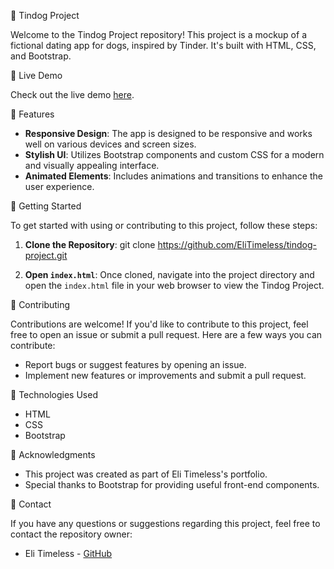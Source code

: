 🐶 Tindog Project

Welcome to the Tindog Project repository! This project is a mockup of a fictional dating app for dogs, inspired by Tinder. It's built with HTML, CSS, and Bootstrap.

🐶 Live Demo

Check out the live demo [here](https://sage-cascaron-d0985e.netlify.app/).

🐶 Features

- **Responsive Design**: The app is designed to be responsive and works well on various devices and screen sizes.
- **Stylish UI**: Utilizes Bootstrap components and custom CSS for a modern and visually appealing interface.
- **Animated Elements**: Includes animations and transitions to enhance the user experience.

🐶 Getting Started

To get started with using or contributing to this project, follow these steps:

1. **Clone the Repository**: 
git clone https://github.com/EliTimeless/tindog-project.git

2. **Open `index.html`**: 
Once cloned, navigate into the project directory and open the `index.html` file in your web browser to view the Tindog Project.

🐶 Contributing

Contributions are welcome! If you'd like to contribute to this project, feel free to open an issue or submit a pull request. Here are a few ways you can contribute:
- Report bugs or suggest features by opening an issue.
- Implement new features or improvements and submit a pull request.

🐶 Technologies Used

- HTML
- CSS
- Bootstrap

🐶 Acknowledgments

- This project was created as part of Eli Timeless's portfolio.
- Special thanks to Bootstrap for providing useful front-end components.

🐶 Contact

If you have any questions or suggestions regarding this project, feel free to contact the repository owner:
- Eli Timeless - [GitHub](https://github.com/EliTimeless)
